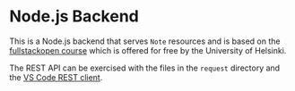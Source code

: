 
# Node.js Backend

This is a Node.js backend that serves `Note` resources and is based on the [fullstackopen course](https://fullstackopen.com/en/#course-contents) which is offered for free by the University of Helsinki.

The REST API can be exercised with the files in the `request` directory and the [VS Code REST client](https://marketplace.visualstudio.com/items?itemName=humao.rest-client). 